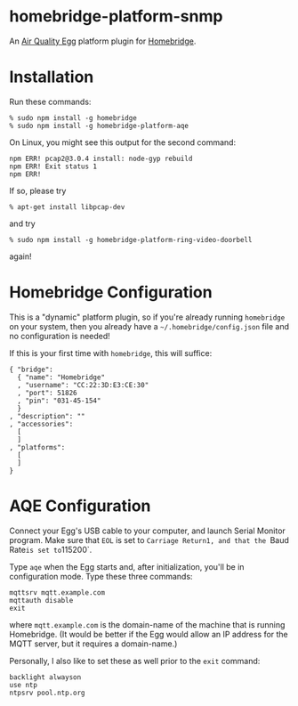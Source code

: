 # homebridge-platform-snmp
An [Air Quality Egg](http://airqualityegg.com/) platform plugin for [Homebridge](https://github.com/nfarina/homebridge).

# Installation
Run these commands:

    % sudo npm install -g homebridge
    % sudo npm install -g homebridge-platform-aqe

On Linux, you might see this output for the second command:

    npm ERR! pcap2@3.0.4 install: node-gyp rebuild
    npm ERR! Exit status 1
    npm ERR!

If so, please try

    % apt-get install libpcap-dev

and try

    % sudo npm install -g homebridge-platform-ring-video-doorbell

again!

# Homebridge Configuration
This is a "dynamic" platform plugin,
so if you're already running `homebridge` on your system,
then you already have a `~/.homebridge/config.json` file and no configuration is needed!

If this is your first time with `homebridge`,
this will suffice:

    { "bridge":
      { "name": "Homebridge"
      , "username": "CC:22:3D:E3:CE:30"
      , "port": 51826
      , "pin": "031-45-154"
      }
    , "description": ""
    , "accessories":
      [
      ]
    , "platforms":
      [
      ]
    }

# AQE Configuration
Connect your Egg's USB cable to your computer,
and launch Serial Monitor program.
Make sure that `EOL` is set to `Carriage Return1,
and that the `Baud Rate` is set to `115200`.

Type `aqe` when the Egg starts and,
after initialization,
you'll be in configuration mode.
Type these three commands:

    mqttsrv mqtt.example.com
    mqttauth disable
    exit

where `mqtt.example.com` is the domain-name of the machine that is running Homebridge.
(It would be better if the Egg would allow an IP address for the MQTT server,
but it requires a domain-name.)

Personally,
I also like to set these as well prior to the `exit` command:

    backlight alwayson
    use ntp
    ntpsrv pool.ntp.org
